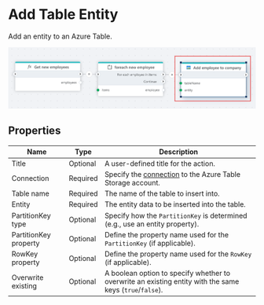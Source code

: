 # Add Table Entity

Add an entity to an Azure Table.

![img](../../../../images/flow/add-table-entity.png)


## Properties

| Name                   | Type       | Description          |
|------------------------|------------|-------------------|
| Title              | Optional   | A user-defined title for the action.            |
| Connection         | Required   | Specify the [connection](connecting-to-azure-table-storage.md) to the Azure Table Storage account.            |
| Table name         | Required   | The name of the table to insert into.                    |
| Entity             | Required   | The entity data to be inserted into the table.            |
| PartitionKey type  | Optional   | Specify how the `PartitionKey` is determined (e.g., use an entity property).            |
| PartitionKey property | Optional | Define the property name used for the `PartitionKey` (if applicable).                    |
| RowKey property    | Optional   | Define the property name used for the `RowKey` (if applicable).   |
| Overwrite existing | Optional   | A boolean option to specify whether to overwrite an existing entity with the same keys (`true`/`false`). |

